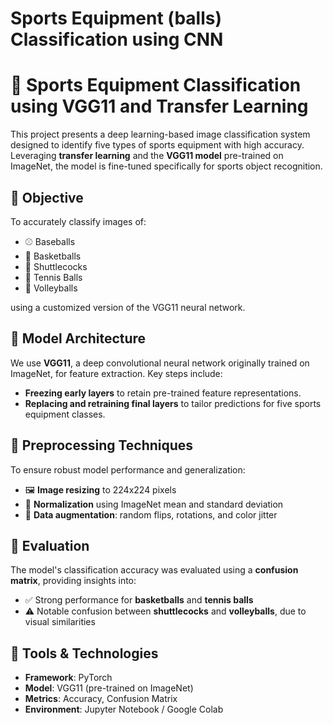 # Sports Equipment (balls) Classification using CNN
# 🏀 Sports Equipment Classification using VGG11 and Transfer Learning

This project presents a deep learning-based image classification system designed to identify five types of sports equipment with high accuracy. Leveraging **transfer learning** and the **VGG11 model** pre-trained on ImageNet, the model is fine-tuned specifically for sports object recognition.

## 🎯 Objective

To accurately classify images of:
- ⚾ Baseballs  
- 🏀 Basketballs  
- 🏸 Shuttlecocks  
- 🎾 Tennis Balls  
- 🏐 Volleyballs  

using a customized version of the VGG11 neural network.

## 🧠 Model Architecture

We use **VGG11**, a deep convolutional neural network originally trained on ImageNet, for feature extraction. Key steps include:
- **Freezing early layers** to retain pre-trained feature representations.
- **Replacing and retraining final layers** to tailor predictions for five sports equipment classes.

## 🧰 Preprocessing Techniques

To ensure robust model performance and generalization:
- 🖼️ **Image resizing** to 224x224 pixels
- 🎨 **Normalization** using ImageNet mean and standard deviation
- 🔄 **Data augmentation**: random flips, rotations, and color jitter

## 🧪 Evaluation

The model's classification accuracy was evaluated using a **confusion matrix**, providing insights into:
- ✅ Strong performance for **basketballs** and **tennis balls**
- ⚠️ Notable confusion between **shuttlecocks** and **volleyballs**, due to visual similarities

## 📌 Tools & Technologies

- **Framework**: PyTorch
- **Model**: VGG11 (pre-trained on ImageNet)
- **Metrics**: Accuracy, Confusion Matrix
- **Environment**: Jupyter Notebook / Google Colab

